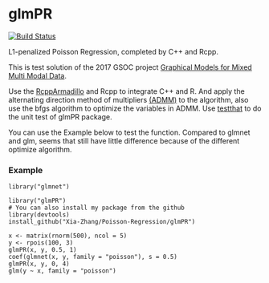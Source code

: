 glmPR
======

[![Build Status](https://travis-ci.org/Xia-Zhang/Poisson-Regression.svg?branch=master)](https://travis-ci.org/Xia-Zhang/Poisson-Regression)


L1-penalized Poisson Regression, completed by C++ and Rcpp.


This is test solution of the 2017 GSOC project [Graphical Models for Mixed Multi Modal Data](https://github.com/rstats-gsoc/gsoc2017/wiki/Graphical-Models-for-Mixed-Multi-Modal-Data). 

Use the [RcppArmadillo](http://arma.sourceforge.net) and Rcpp to integrate C++ and R. And apply the alternating direction method of multipliers [(ADMM)](http://stanford.edu/~boyd/admm.html) to the algorithm, also use the bfgs algorithm to optimize the variables in ADMM. Use [testthat](https://github.com/hadley/testthat) to do the unit test of glmPR package.


You can use the Example below to test the function. Compared to glmnet and glm, 
seems that still have little difference because of the different optimize algorithm.

### Example

```{r}
library("glmnet")

library("glmPR")
# You can also install my package from the github
library(devtools)
install_github("Xia-Zhang/Poisson-Regression/glmPR")

x <- matrix(rnorm(500), ncol = 5)
y <- rpois(100, 3)
glmPR(x, y, 0.5, 1)
coef(glmnet(x, y, family = "poisson"), s = 0.5)
glmPR(x, y, 0, 4)
glm(y ~ x, family = "poisson")
```